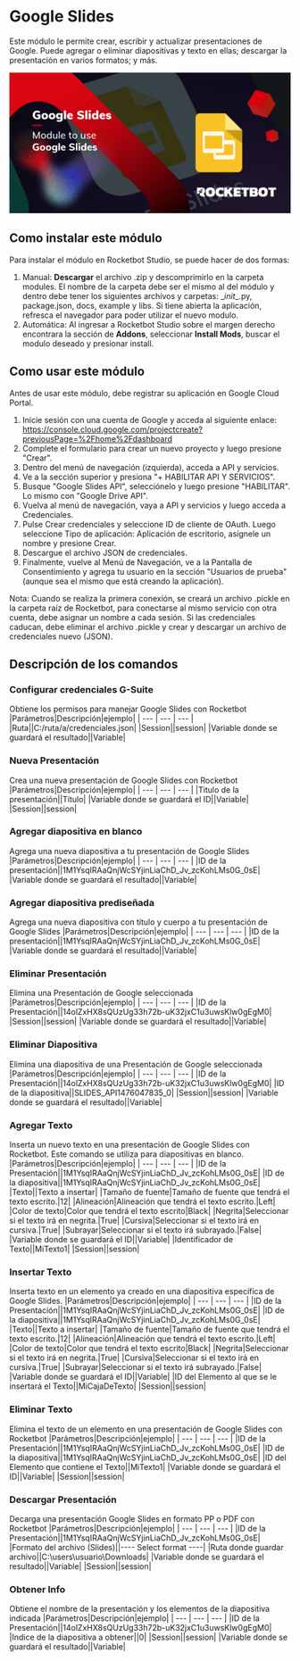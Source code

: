 



# Google Slides
  
Este módulo le permite crear, escribir y actualizar presentaciones de Google. Puede agregar o eliminar diapositivas y texto en ellas; descargar la presentación en varios formatos; y más.  

  
![banner](imgs/BannerGoogleSlides.jpg)


## Como instalar este módulo
  
Para instalar el módulo en Rocketbot Studio, se puede hacer de dos formas:
1. Manual: __Descargar__ el archivo .zip y descomprimirlo en la carpeta modules. El nombre de la carpeta debe ser el mismo al del módulo y dentro debe tener los siguientes archivos y carpetas: \__init__.py, package.json, docs, example y libs. Si tiene abierta la aplicación, refresca el navegador para poder utilizar el nuevo modulo.
2. Automática: Al ingresar a Rocketbot Studio sobre el margen derecho encontrara la sección de **Addons**, seleccionar **Install Mods**, buscar el modulo deseado y presionar install.  


## Como usar este módulo

Antes de usar este módulo, debe registrar su aplicación en Google Cloud Portal.

1. Inicie sesión con una cuenta de Google y acceda al siguiente enlace: https://console.cloud.google.com/projectcreate?previousPage=%2Fhome%2Fdashboard
2. Complete el formulario para crear un nuevo proyecto y luego presione "Crear".
3. Dentro del menú de navegación (izquierda), acceda a API y servicios.
4. Ve a la sección superior y presiona "+ HABILITAR API Y SERVICIOS".
5. Busque "Google Slides API", selecciónelo y luego presione "HABILITAR". Lo mismo con "Google Drive API".
6. Vuelva al menú de navegación, vaya a API y servicios y luego acceda a Credenciales.
7. Pulse Crear credenciales y seleccione ID de cliente de OAuth. Luego seleccione Tipo de aplicación: Aplicación de escritorio, asígnele un nombre y presione Crear.
8. Descargue el archivo JSON de credenciales.
9. Finalmente, vuelve al Menú de Navegación, ve a la Pantalla de Consentimiento y agrega tu usuario en la sección "Usuarios de prueba" (aunque 
sea el mismo que está creando la aplicación).

Nota: Cuando se realiza la primera conexión, se creará un archivo .pickle en la carpeta raíz de Rocketbot, para conectarse al mismo servicio con otra cuenta, debe asignar un nombre a cada sesión. Si las credenciales caducan, debe eliminar el archivo .pickle y crear y descargar un archivo de credenciales nuevo (JSON).

## Descripción de los comandos

### Configurar credenciales G-Suite
  
Obtiene los permisos para manejar Google Slides con Rocketbot
|Parámetros|Descripción|ejemplo|
| --- | --- | --- |
|Ruta||C:/ruta/a/credenciales.json|
|Session||session|
|Variable donde se guardará el resultado||Variable|

### Nueva Presentación
  
Crea una nueva presentación de Google Slides con Rocketbot
|Parámetros|Descripción|ejemplo|
| --- | --- | --- |
|Titulo de la presentación||Título|
|Variable donde se guardará el ID||Variable|
|Session||session|

### Agregar diapositiva en blanco
  
Agrega una nueva diapositiva a tu presentación de Google Slides
|Parámetros|Descripción|ejemplo|
| --- | --- | --- |
|ID de la presentación||1M1YsqIRAaQnjWcSYjinLiaChD_Jv_zcKohLMs0G_0sE|
|Variable donde se guardará el resultado||Variable|

### Agregar diapositiva prediseñada
  
Agrega una nueva diapositiva con título y cuerpo a tu presentación de Google Slides
|Parámetros|Descripción|ejemplo|
| --- | --- | --- |
|ID de la presentación||1M1YsqIRAaQnjWcSYjinLiaChD_Jv_zcKohLMs0G_0sE|
|Variable donde se guardará el resultado||Variable|

### Eliminar Presentación
  
Elimina una Presentación de Google seleccionada
|Parámetros|Descripción|ejemplo|
| --- | --- | --- |
|ID de la Presentación||14olZxHX8sQUzUg33h72b-uK32jxC1u3uwsKlw0gEgM0|
|Session||session|
|Variable donde se guardará el resultado||Variable|

### Eliminar Diapositiva
  
Elimina una diapositiva de una Presentación de Google seleccionada
|Parámetros|Descripción|ejemplo|
| --- | --- | --- |
|ID de la Presentación||14olZxHX8sQUzUg33h72b-uK32jxC1u3uwsKlw0gEgM0|
|ID de la diapositiva||SLIDES_API1476047835_0|
|Session||session|
|Variable donde se guardará el resultado||Variable|

### Agregar Texto
  
Inserta un nuevo texto en una presentación de Google Slides con Rocketbot. Este comando se utiliza para diapositivas en blanco.
|Parámetros|Descripción|ejemplo|
| --- | --- | --- |
|ID de la Presentación||1M1YsqIRAaQnjWcSYjinLiaChD_Jv_zcKohLMs0G_0sE|
|ID de la diapositiva||1M1YsqIRAaQnjWcSYjinLiaChD_Jv_zcKohLMs0G_0sE|
|Texto||Texto a insertar|
|Tamaño de fuente|Tamaño de fuente que tendrá el texto escrito.|12|
|Alineación|Alineación que tendrá el texto escrito.|Left|
|Color de texto|Color que tendrá el texto escrito|Black|
|Negrita|Seleccionar si el texto irá en negrita.|True|
|Cursiva|Seleccionar si el texto irá en cursiva.|True|
|Subrayar|Seleccionar si el texto irá subrayado.|False|
|Variable donde se guardará el ID||Variable|
|Identificador de Texto||MiTexto1|
|Session||session|

### Insertar Texto
  
Inserta texto en un elemento ya creado en una diapositiva específica de Google Slides.
|Parámetros|Descripción|ejemplo|
| --- | --- | --- |
|ID de la Presentación||1M1YsqIRAaQnjWcSYjinLiaChD_Jv_zcKohLMs0G_0sE|
|ID de la diapositiva||1M1YsqIRAaQnjWcSYjinLiaChD_Jv_zcKohLMs0G_0sE|
|Texto||Texto a insertar|
|Tamaño de fuente|Tamaño de fuente que tendrá el texto escrito.|12|
|Alineación|Alineación que tendrá el texto escrito.|Left|
|Color de texto|Color que tendrá el texto escrito|Black|
|Negrita|Seleccionar si el texto irá en negrita.|True|
|Cursiva|Seleccionar si el texto irá en cursiva.|True|
|Subrayar|Seleccionar si el texto irá subrayado.|False|
|Variable donde se guardará el ID||Variable|
|ID del Elemento al que se le insertará el Texto||MiCajaDeTexto|
|Session||session|

### Eliminar Texto
  
Elimina el texto de un elemento en una presentación de Google Slides con Rocketbot
|Parámetros|Descripción|ejemplo|
| --- | --- | --- |
|ID de la Presentación||1M1YsqIRAaQnjWcSYjinLiaChD_Jv_zcKohLMs0G_0sE|
|ID de la diapositiva||1M1YsqIRAaQnjWcSYjinLiaChD_Jv_zcKohLMs0G_0sE|
|ID del Elemento que contiene el Texto||MiTexto1|
|Variable donde se guardará el ID||Variable|
|Session||session|

### Descargar Presentación
  
Decarga una presentación Google Slides en formato PP o PDF con Rocketbot
|Parámetros|Descripción|ejemplo|
| --- | --- | --- |
|ID de la Presentación||1M1YsqIRAaQnjWcSYjinLiaChD_Jv_zcKohLMs0G_0sE|
|Formato del archivo (Slides)||---- Select format ----|
|Ruta donde guardar archivo||C:\users\usuario\Downloads|
|Variable donde se guardará el resultado||Variable|
|Session||session|

### Obtener Info
  
Obtiene el nombre de la presentación y los elementos de la diapositiva indicada
|Parámetros|Descripción|ejemplo|
| --- | --- | --- |
|ID de la Presentación||14olZxHX8sQUzUg33h72b-uK32jxC1u3uwsKlw0gEgM0|
|Indice de la diapositiva a obtener||0|
|Session||session|
|Variable donde se guardará el resultado||Variable|

